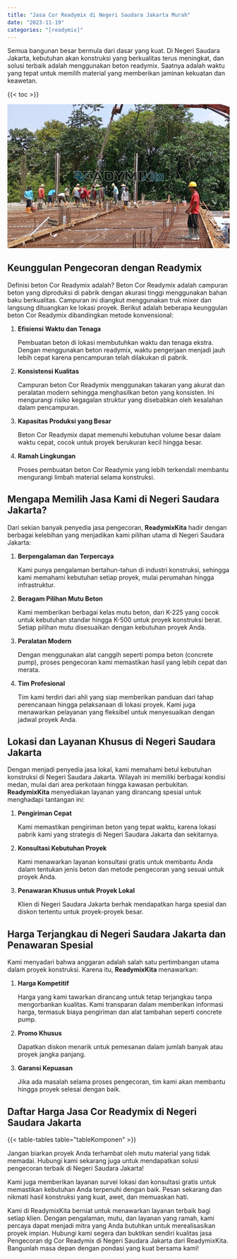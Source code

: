 ```yaml
---
title: "Jasa Cor Readymix di Negeri Saudara Jakarta Murah"
date: "2023-11-19"
categories: "[readymix]"
---
```


Semua bangunan besar bermula dari dasar yang kuat. Di Negeri Saudara Jakarta, kebutuhan akan konstruksi yang berkualitas terus meningkat, dan solusi terbaik adalah menggunakan beton readymix. Saatnya adalah waktu yang tepat untuk memilih material yang memberikan jaminan kekuatan dan keawetan.

{{< toc >}}

![Jasa Cor Readymix di Negeri Saudara Jakarta Murah](/images/readymix/cor-readymix-27.jpg)

## Keunggulan Pengecoran dengan Readymix

Definisi beton Cor Readymix adalah? Beton Cor Readymix adalah campuran beton yang diproduksi di pabrik dengan akurasi tinggi menggunakan bahan baku berkualitas. Campuran ini diangkut menggunakan truk mixer dan langsung dituangkan ke lokasi proyek. Berikut adalah beberapa keunggulan beton Cor Readymix dibandingkan metode konvensional:

1. **Efisiensi Waktu dan Tenaga**

   Pembuatan beton di lokasi membutuhkan waktu dan tenaga ekstra. Dengan menggunakan beton readymix, waktu pengerjaan menjadi jauh lebih cepat karena pencampuran telah dilakukan di pabrik.

2. **Konsistensi Kualitas**

   Campuran beton Cor Readymix menggunakan takaran yang akurat dan peralatan modern sehingga menghasilkan beton yang konsisten. Ini mengurangi risiko kegagalan struktur yang disebabkan oleh kesalahan dalam pencampuran.

3. **Kapasitas Produksi yang Besar**

   Beton Cor Readymix dapat memenuhi kebutuhan volume besar dalam waktu cepat, cocok untuk proyek berukuran kecil hingga besar.

4. **Ramah Lingkungan**

   Proses pembuatan beton Cor Readymix yang lebih terkendali membantu mengurangi limbah material selama konstruksi.

## Mengapa Memilih Jasa Kami di Negeri Saudara Jakarta?

Dari sekian banyak penyedia jasa pengecoran, **ReadymixKita** hadir dengan berbagai kelebihan yang menjadikan kami pilihan utama di Negeri Saudara Jakarta:

1. **Berpengalaman dan Terpercaya**

   Kami punya pengalaman bertahun-tahun di industri konstruksi, sehingga kami memahami kebutuhan setiap proyek, mulai perumahan hingga infrastruktur.

2. **Beragam Pilihan Mutu Beton**

   Kami memberikan berbagai kelas mutu beton, dari K-225 yang cocok untuk kebutuhan standar hingga K-500 untuk proyek konstruksi berat. Setiap pilihan mutu disesuaikan dengan kebutuhan proyek Anda.

3. **Peralatan Modern**

   Dengan menggunakan alat canggih seperti pompa beton (concrete pump), proses pengecoran kami memastikan hasil yang lebih cepat dan merata.

4. **Tim Profesional**

   Tim kami terdiri dari ahli yang siap memberikan panduan dari tahap perencanaan hingga pelaksanaan di lokasi proyek. Kami juga menawarkan pelayanan yang fleksibel untuk menyesuaikan dengan jadwal proyek Anda.

## Lokasi dan Layanan Khusus di Negeri Saudara Jakarta

Dengan menjadi penyedia jasa lokal, kami memahami betul kebutuhan konstruksi di Negeri Saudara Jakarta. Wilayah ini memiliki berbagai kondisi medan, mulai dari area perkotaan hingga kawasan perbukitan. **ReadymixKita** menyediakan layanan yang dirancang spesial untuk menghadapi tantangan ini:

1. **Pengiriman Cepat**

   Kami memastikan pengiriman beton yang tepat waktu, karena lokasi pabrik kami yang strategis di Negeri Saudara Jakarta dan sekitarnya.

2. **Konsultasi Kebutuhan Proyek**

   Kami menawarkan layanan konsultasi gratis untuk membantu Anda dalam tentukan jenis beton dan metode pengecoran yang sesuai untuk proyek Anda.

3. **Penawaran Khusus untuk Proyek Lokal**

   Klien di Negeri Saudara Jakarta berhak mendapatkan harga spesial dan diskon tertentu untuk proyek-proyek besar.

## Harga Terjangkau di Negeri Saudara Jakarta dan Penawaran Spesial

Kami menyadari bahwa anggaran adalah salah satu pertimbangan utama dalam proyek konstruksi. Karena itu, **ReadymixKita** menawarkan:

1. **Harga Kompetitif**

   Harga yang kami tawarkan dirancang untuk tetap terjangkau tanpa mengorbankan kualitas. Kami transparan dalam memberikan informasi harga, termasuk biaya pengiriman dan alat tambahan seperti concrete pump.

2. **Promo Khusus**

   Dapatkan diskon menarik untuk pemesanan dalam jumlah banyak atau proyek jangka panjang.

3. **Garansi Kepuasan**

   Jika ada masalah selama proses pengecoran, tim kami akan membantu hingga proyek selesai dengan baik.

## Daftar Harga Jasa Cor Readymix di Negeri Saudara Jakarta

{{< table-tables table="tableKomponen" >}}

Jangan biarkan proyek Anda terhambat oleh mutu material yang tidak memadai. Hubungi kami sekarang juga untuk mendapatkan solusi pengecoran terbaik di Negeri Saudara Jakarta!

Kami juga memberikan layanan survei lokasi dan konsultasi gratis untuk memastikan kebutuhan Anda terpenuhi dengan baik. Pesan sekarang dan nikmati hasil konstruksi yang kuat, awet, dan memuaskan hati.

Kami di ReadymixKita berniat untuk menawarkan layanan terbaik bagi setiap klien. Dengan pengalaman, mutu, dan layanan yang ramah, kami percaya dapat menjadi mitra yang Anda butuhkan untuk merealisasikan proyek impian. Hubungi kami segera dan buktikan sendiri kualitas jasa Pengecoran dg Cor Readymix di Negeri Saudara Jakarta dari ReadymixKita. Bangunlah masa depan dengan pondasi yang kuat bersama kami!